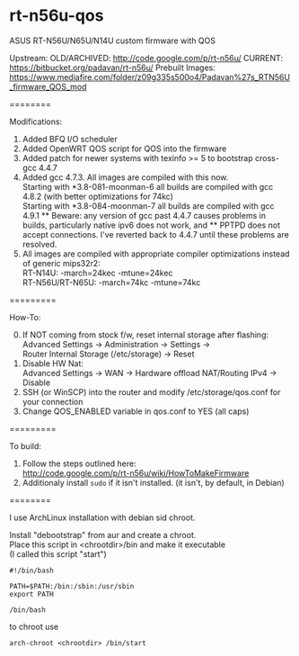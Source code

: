 rt-n56u-qos
=======

ASUS RT-N56U/N65U/N14U custom firmware with QOS

Upstream: OLD/ARCHIVED: http://code.google.com/p/rt-n56u/
          CURRENT: https://bitbucket.org/padavan/rt-n56u/
Prebuilt Images: https://www.mediafire.com/folder/z09g335s500o4/Padavan%27s_RTN56U_firmware_QOS_mod

========

Modifications:  

1. Added BFQ I/O scheduler  
2. Added OpenWRT QOS script for QOS into the firmware   
3. Added patch for newer systems with texinfo >= 5 to bootstrap cross-gcc 4.4.7  
4. Added gcc 4.7.3. All images are compiled with this now.  
Starting with *3.8-081-moonman-6 all builds are compiled with gcc 4.8.2 (with better optimizations for 74kc)  
Starting with *3.8-084-moonman-7 all builds are compiled with gcc 4.9.1
** Beware: any version of gcc past 4.4.7 causes problems in builds, particularly native ipv6 does not work, and
** PPTPD does not accept connections. I've reverted back to 4.4.7 until these problems are resolved.
5. All images are compiled with appropriate compiler optimizations instead of generic mips32r2:  
RT-N14U: -march=24kec -mtune=24kec  
RT-N56U/RT-N65U: -march=74kc -mtune=74kc  

=========  

How-To:

0. If NOT coming from stock f/w, reset internal storage after flashing:  
Advanced Settings -> Administration -> Settings ->  
Router Internal Storage (/etc/storage) -> Reset  
1. Disable HW Nat:  
Advanced Settings -> WAN -> Hardware offload NAT/Routing IPv4 -> Disable  
2. SSH (or WinSCP) into the router and modify /etc/storage/qos.conf for your connection  
3. Change QOS_ENABLED variable in qos.conf to YES (all caps) 

=========  
  
To build:  
1. Follow the steps outlined here:  
http://code.google.com/p/rt-n56u/wiki/HowToMakeFirmware  
2. Additionaly install ```sudo``` if it isn't installed. (it isn't, by default, in Debian)

========  
  
I use ArchLinux installation with debian sid chroot.  

Install "debootstrap" from aur and create a chroot.    
Place this script in \<chrootdir\>/bin and make it executable  
(I called this script "start")  

```
#!/bin/bash

PATH=$PATH:/bin:/sbin:/usr/sbin
export PATH

/bin/bash
```

to chroot use
```
arch-chroot <chrootdir> /bin/start
```
